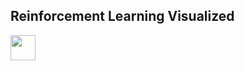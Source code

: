 ## Reinforcement Learning Visualized

<img src="https://media.giphy.com/media/vFKqnCdLPNOKc/giphy.gif" width="40" height="40" />
